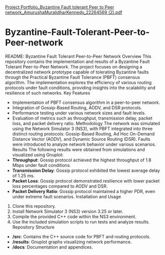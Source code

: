 [Project Portfolio_Byzantine Fault tolerant Peer to Peer network_AmurushaMuralidharKennedy_22264569 (2).pdf](https://github.com/user-attachments/files/18559417/Project.Portfolio_Byzantine.Fault.tolerant.Peer.to.Peer.network_AmurushaMuralidharKennedy_22264569.2.pdf)
# Byzantine-Fault-Tolerant-Peer-to-Peer-network

README: Byzantine Fault Tolerant Peer-to-Peer Network
Overview
This repository contains the implementation and results of a Byzantine Fault Tolerant Peer-to-Peer Network. The project focuses on designing a decentralized network prototype capable of tolerating Byzantine faults through the Practical Byzantine Fault Tolerance (PBFT) consensus algorithm. The implementation explores the efficiency of various routing protocols under fault conditions, providing insights into the scalability and resilience of such networks.
Key Features
- Implementation of PBFT consensus algorithm in a peer-to-peer network.
- Integration of Gossip-Based Routing, AODV, and DSR protocols.
- Performance testing under various network sizes and fault levels.
- Evaluation of metrics such as throughput, transmission delay, packet loss, and packet delivery ratio.
Methodology
The network was simulated using the Network Simulator 3 (NS3), with PBFT integrated into three distinct routing protocols: Gossip-Based Routing, Ad Hoc On-Demand Distance Vector (AODV), and Dynamic Source Routing (DSR). Faults were introduced to analyze network behavior under various scenarios.
Results
The following results were obtained from simulations and visualized using Gnuplot:
- **Throughput**: Gossip protocol achieved the highest throughput of 1.8 Mbps under fault conditions.
- **Transmission Delay**: Gossip protocol exhibited the lowest average delay of 1.25 ms.
- **Packet Loss**: Gossip protocol demonstrated resilience with lower packet loss percentages compared to AODV and DSR.
- **Packet Delivery Ratio**: Gossip protocol maintained a higher PDR, even under extreme fault scenarios.
Installation and Usage
1. Clone this repository.
2. Install Network Simulator 3 (NS3) version 3.25 or later.
3. Compile the provided C++ code within the NS3 environment.
4. Use the included simulation scripts to run tests and analyze results.
Repository Structure
- **/src**: Contains the C++ source code for PBFT and routing protocols.
- **/results**: Gnuplot graphs visualizing network performance.
- **/docs**: Documentation and appendices.

